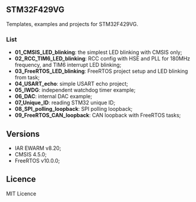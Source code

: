 ## STM32F429VG
Templates, examples and projects for STM32F429VG.

### List
  - **01_CMSIS_LED_blinking**: the simplest LED blinking with CMSIS only;
  - **02_RCC_TIM6_LED_blinking**: RCC config with HSE and PLL for 180MHz frequency,
  and TIM6 interrupt LED blinking;
  - **03_FreeRTOS_LED_blinking**: FreeRTOS project setup and LED blinking from task;
  - **04_USART_echo**: simple USART echo project;
  - **05_IWDG**: independent watchdog timer example;
  - **06_DAC**: internal DAC example;
  - **07_Unique_ID**: reading STM32 unique ID;
  - **08_SPI_polling_loopback**: SPI polling loopback;
  - **09_FreeRTOS_CAN_loopback**: CAN loopback with FreeRTOS tasks;

## Versions
  - IAR EWARM v8.20;
  - CMSIS 4.5.0;
  - FreeRTOS v10.0.0;

## Licence
MIT Licence
